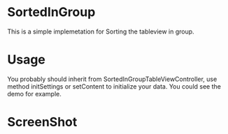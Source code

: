 # SortedInGroup
This is a simple implemetation for Sorting the tableview in group.

# Usage
You probably should inherit from SortedInGroupTableViewController, use method initSettings or setContent to initialize your data. You could see the demo for example.

# ScreenShot


